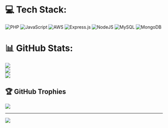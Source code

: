
# 💻 Tech Stack:
![PHP](https://img.shields.io/badge/php-%23777BB4.svg?style=for-the-badge&logo=php&logoColor=white) ![JavaScript](https://img.shields.io/badge/javascript-%23323330.svg?style=for-the-badge&logo=javascript&logoColor=%23F7DF1E) ![AWS](https://img.shields.io/badge/AWS-%23FF9900.svg?style=for-the-badge&logo=amazon-aws&logoColor=white) ![Express.js](https://img.shields.io/badge/express.js-%23404d59.svg?style=for-the-badge&logo=express&logoColor=%2361DAFB) ![NodeJS](https://img.shields.io/badge/node.js-6DA55F?style=for-the-badge&logo=node.js&logoColor=white) ![MySQL](https://img.shields.io/badge/mysql-%2300f.svg?style=for-the-badge&logo=mysql&logoColor=white) ![MongoDB](https://img.shields.io/badge/MongoDB-%234ea94b.svg?style=for-the-badge&logo=mongodb&logoColor=white)
# 📊 GitHub Stats:
![](https://github-readme-stats.vercel.app/api?username=romain20260&theme=radical&hide_border=false&include_all_commits=true&count_private=true)<br/>
![](https://github-readme-streak-stats.herokuapp.com/?user=romain20260&theme=radical&hide_border=false)<br/>
![](https://github-readme-stats.vercel.app/api/top-langs/?username=romain20260&theme=radical&hide_border=false&include_all_commits=true&count_private=true&layout=compact)

## 🏆 GitHub Trophies
![](https://github-profile-trophy.vercel.app/?username=romain20260&theme=radical&no-frame=true&no-bg=false&margin-w=4)

---
[![](https://visitcount.itsvg.in/api?id=romain20260&icon=0&color=0)](https://visitcount.itsvg.in)

<!-- Proudly created with GPRM ( https://gprm.itsvg.in ) -->
